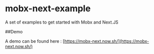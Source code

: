 # mobx-next-example
A set of examples to get started with Mobx and Next.JS

##Demo

A demo can be found here : [https://mobx-next.now.sh/](https://mobx-next.now.sh/)
